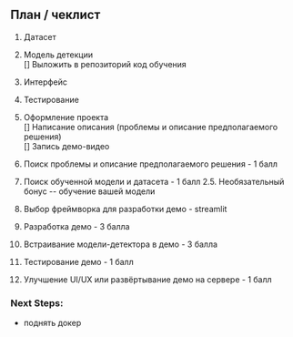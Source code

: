 ## План / чеклист
1. Датасет
2. Модель детекции  
[] Выложить в репозиторий код обучения
3. Интерфейс
4. Тестирование  
5. Оформление проекта  
[] Написание описания (проблемы и описание предполагаемого решения)  
[] Запись демо-видео  


1. Поиск проблемы и описание предполагаемого решения - 1 балл
2. Поиск обученной модели и датасета - 1 балл
2.5. Необязательный бонус -- обучение вашей модели
3. Выбор фреймворка для разработки демо - streamlit
4. Разработка демо - 3 балла
5. Встраивание модели-детектора в демо - 3 балла
6. Тестирование демо - 1 балл
7. Улучшение UI/UX или развёртывание демо на сервере - 1 балл

### Next Steps:
- поднять докер 